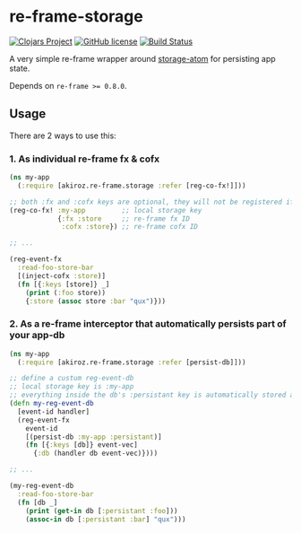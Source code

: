 # re-frame-storage

[![Clojars Project](https://img.shields.io/clojars/v/akiroz.re-frame/storage.svg)](https://clojars.org/akiroz.re-frame/storage)
[![GitHub license](https://img.shields.io/badge/license-MIT-blue.svg)](https://raw.githubusercontent.com/akiroz/re-frame-storage/master/LICENSE)
[![Build Status](https://travis-ci.org/akiroz/re-frame-storage.svg?branch=master)](https://travis-ci.org/akiroz/re-frame-storage)

A very simple re-frame wrapper around [storage-atom][storage-atom] for persisting app state.

Depends on `re-frame >= 0.8.0`. 


## Usage

There are 2 ways to use this:

### 1. As individual re-frame fx & cofx

```clojure
(ns my-app
  (:require [akiroz.re-frame.storage :refer [reg-co-fx!]]))

;; both :fx and :cofx keys are optional, they will not be registered if unspecified.
(reg-co-fx! :my-app         ;; local storage key
            {:fx :store     ;; re-frame fx ID
             :cofx :store}) ;; re-frame cofx ID

;; ...

(reg-event-fx
  :read-foo-store-bar
  [(inject-cofx :store)]
  (fn [{:keys [store]} _]
    (print (:foo store))
    {:store (assoc store :bar "qux")}))

```

### 2. As a re-frame interceptor that automatically persists part of your app-db

```clojure
(ns my-app
  (:require [akiroz.re-frame.storage :refer [persist-db]]))

;; define a custum reg-event-db
;; local storage key is :my-app
;; everything inside the db's :persistant key is automatically stored and retreived.
(defn my-reg-event-db
  [event-id handler]
  (reg-event-fx
    event-id
    [(persist-db :my-app :persistant)]
    (fn [{:keys [db]} event-vec]
      {:db (handler db event-vec)})))

;; ...

(my-reg-event-db
  :read-foo-store-bar
  (fn [db _]
    (print (get-in db [:persistant :foo]))
    (assoc-in db [:persistant :bar] "qux")))

```

[storage-atom]: https://github.com/alandipert/storage-atom
